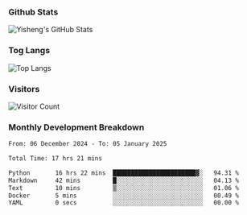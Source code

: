 ### Github Stats
![Yisheng's GitHub Stats](https://github-readme-stats-9qabuvhk1-gongyisheng.vercel.app/api?username=gongyisheng&count_private=true&show_icons=true)
### Tog Langs
![Top Langs](https://github-readme-stats-9qabuvhk1-gongyisheng.vercel.app/api/top-langs/?username=gongyisheng&layout=compact)
### Visitors
![Visitor Count](https://profile-counter.glitch.me/gongyisheng/count.svg)
### Monthly Development Breakdown
<!--START_SECTION:waka-->

```txt
From: 06 December 2024 - To: 05 January 2025

Total Time: 17 hrs 21 mins

Python       16 hrs 22 mins  ███████████████████████▓░   94.31 %
Markdown     42 mins         █░░░░░░░░░░░░░░░░░░░░░░░░   04.13 %
Text         10 mins         ▒░░░░░░░░░░░░░░░░░░░░░░░░   01.06 %
Docker       5 mins          ░░░░░░░░░░░░░░░░░░░░░░░░░   00.49 %
YAML         0 secs          ░░░░░░░░░░░░░░░░░░░░░░░░░   00.00 %
```

<!--END_SECTION:waka-->
